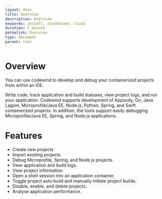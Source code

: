 ```yaml
---
layout: docs
title: Overview
description: Overview
keywords: install, standalone, cloud
duration: 1 minute
permalink: Overview
type: document
parent: root
---
```


# Overview

You can use codewind to develop and debug your containerized projects from within an IDE.

Write code, track application and build statuses, view project logs, and run your application. Codewind supports development of Appsody, Go, Java Lagom, Microprofile/Java EE, Node.js, Python, Spring, and Swift containerized projects. In addition, the tools support easily debugging Microprofile/Java EE, Spring, and Node.js applications.


# Features

- Create new projects
- Import existing projects
- Debug Microprofile, Spring, and Node.js projects.
- View application and build logs.
- View project information.
- Open a shell session into an application container.
- Toggle project auto build and manually initiate project builds.
- Disable, enable, and delete projects.
- Analyse application performance.
